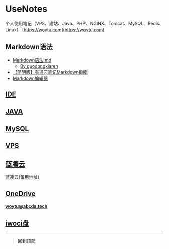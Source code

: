# UseNotes
个人使用笔记（VPS、建站、Java、PHP、NGINX、Tomcat、MySQL、Redis、Linux）
[https://woytu.com](https://woytu.com)

## Markdown语法
* [Markdown语法.md](README%E8%AF%AD%E6%B3%95.md) 
  * [By guodongxiaren](https://github.com/guodongxiaren/README)
* [【简明版】有道云笔记Markdown指南](http://note.youdao.com/iyoudao/?p=2411&vendor=unsilent14)
* [Markdown编辑器](Markdown编辑器.md)

## [IDE](IDE)

## [JAVA](JAVA)

## [MySQL](MySQL)


## [VPS](VPS)

## [蓝凑云](https://www.lanzous.com/u/ding_jostin)
[蓝凑云(备用地址)](https://pan.lanzou.com/u/ding_jostin)

## [OneDrive](https://cittedu-my.sharepoint.com/:f:/g/personal/jostin_5gd_me/EkdOkh7Bdz1Npo7sSVXFi34BQIOClRlfJT_n9tGBTsHKEg?e=X8AmT8)

#### [woytu@abcda.tech](https://portal.office.com) 

## [iwoci盘](https://file.iwoci.com)



*******************
> [回到顶部](#readme)

